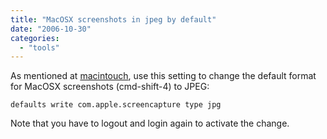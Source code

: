 ```yaml
---
title: "MacOSX screenshots in jpeg by default"
date: "2006-10-30"
categories: 
  - "tools"
---
```


As mentioned at [macintouch](http://www.macintouch.com/readerreports/macosx10_4_1/topic3075.html), use this setting to change the default format for MacOSX screenshots (cmd-shift-4) to JPEG:

`defaults write com.apple.screencapture type jpg`

Note that you have to logout and login again to activate the change.
